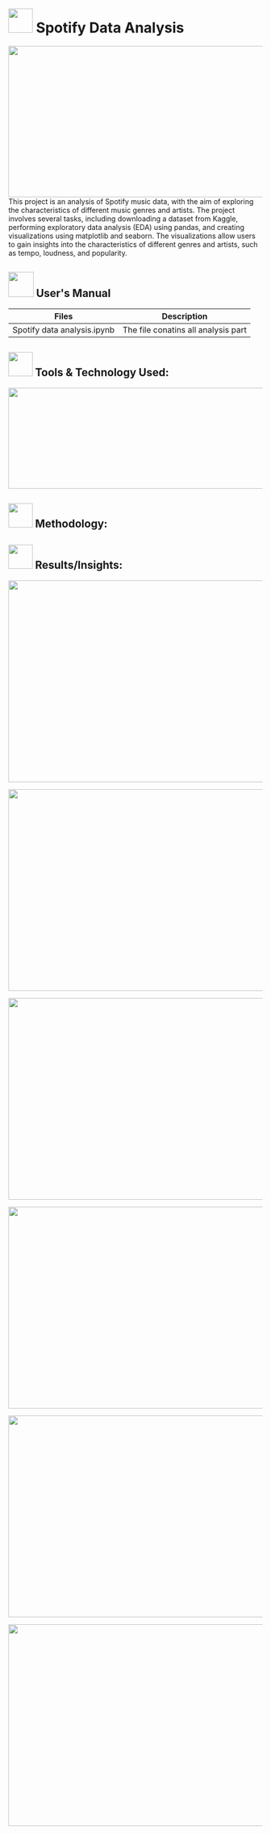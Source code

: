 #  <img src=https://github.com/RaviKumarAgrawal/Spotify-Data-Analysis/assets/128930068/6f56e0e4-4184-481f-a3bc-b75667075ce4 height=48 width=48> Spotify Data Analysis
<img src=https://github.com/RaviKumarAgrawal/Spotify-Data-Analysis/assets/128930068/2a1ee0a7-21d1-4119-9b30-9c659affd1f1 height=300 width=1000>
<br> 
This project is an analysis of Spotify music data, with the aim of exploring the characteristics of different music genres and artists. The project involves several tasks, including downloading a dataset from Kaggle, performing exploratory data analysis (EDA) using pandas, and creating visualizations using matplotlib and seaborn. The visualizations allow users to gain insights into the characteristics of different genres and artists, such as tempo, loudness, and popularity.
<br> 

## <img src=https://user-images.githubusercontent.com/106439762/181935629-b3c47bd3-77fb-4431-a11c-ff8ba0942b63.gif height=50 width=50 >  User's Manual

|Files | Description |
|-----|--------|
|Spotify data analysis.ipynb|The file conatins all analysis part|

## <img src=https://user-images.githubusercontent.com/106439762/181937125-2a4b22a3-f8a9-4226-bbd3-df972f9dbbc4.gif height=48 width=48> Tools & Technology Used:
<img src=https://github.com/RaviKumarAgrawal/Spotify-Data-Analysis/assets/128930068/a102c4c5-da65-4f8d-ac79-c4dc663c8acc height=200 width=800>

## <img src=https://user-images.githubusercontent.com/106439762/178428775-03d67679-9aa4-4b08-91e9-6eb6ed8faf66.gif height=48 width=48> Methodology:

## <img src=https://user-images.githubusercontent.com/106439762/178803205-47a08ce7-2187-4f96-b301-a2b68690619a.gif height=48 width=48> Results/Insights:

<p align="center"><a><img src=https://github.com/RaviKumarAgrawal/Spotify-Data-Analysis/assets/128930068/66450a19-0c26-4358-a270-28a8196b52f5
 height=400 width=1000></a></p>
 <p align="center"><a><img src=https://github.com/RaviKumarAgrawal/Spotify-Data-Analysis/assets/128930068/b5b5e61d-0193-40db-87ce-2450f1d5c747
 height=400 width=1000></a></p>
 <p align="center"><a><img src=https://github.com/RaviKumarAgrawal/Spotify-Data-Analysis/assets/128930068/b83bd81e-8500-4ecb-bbd1-01aadd532cf3
 height=400 width=1000></a></p>
 <p align="center"><a><img src=https://github.com/RaviKumarAgrawal/Spotify-Data-Analysis/assets/128930068/644635ab-2e41-44b0-b8e4-29d3d8bdc18f
 height=400 width=1000></a></p>
 <p align="center"><a><img src=https://github.com/RaviKumarAgrawal/Spotify-Data-Analysis/assets/128930068/d7bdf1fb-5240-4b60-a4e0-204fbb56ce91
 height=400 width=1000></a></p>
 <p align="center"><a><img src=https://github.com/RaviKumarAgrawal/Spotify-Data-Analysis/assets/128930068/766dcf1c-b19d-474c-ba94-bbb02e0010e4
 height=400 width=1000></a></p>
 
